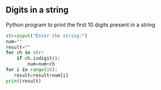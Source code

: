 ## Digits in a string
Python program to print the first 10 digits present in a string
```python
str=input("Enter the string:")
num=""
result=""
for ch in str:
    if ch.isdigit():
        num=num+ch
for i in range(10):
   result=result+num[i]
print(result)
```
